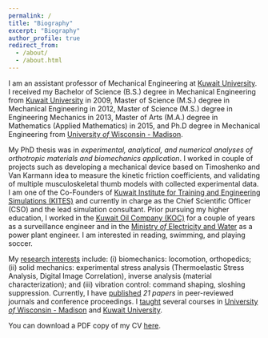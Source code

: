 ```yaml
---
permalink: /
title: "Biography"
excerpt: "Biography"
author_profile: true
redirect_from: 
  - /about/
  - /about.html
---
```


I am an assistant professor of Mechanical Engineering at [Kuwait University](http://kuweb.ku.edu.kw/ku/index.htm). I received my Bachelor of Science (B.S.) degree in Mechanical Engineering from [Kuwait University](http://kuweb.ku.edu.kw/ku/index.htm) in 2009, Master of Science (M.S.) degree in Mechanical Engineering in 2012, Master of Science (M.S.) degree in Engineering Mechanics in 2013, Master of Arts (M.A.) degree in Mathematics (Applied Mathematics) in 2015, and Ph.D degree in Mechanical Engineering from [University *of* Wisconsin - Madison](https://www.wisc.edu/).

My PhD thesis was in *experimental, analytical, and numerical analyses of orthotropic materials and biomechanics application*. I worked in couple of projects such as developing a mechanical device based on Timoshenko and Van Karmann idea to measure the kinetic friction coefficients, and validating of multiple musculoskeletal thumb models with collected experimental data. I am one of the Co-Founders of [Kuwait Institute for Training and Engineering Simulations (KITES)](http://kites-kw.com/en/) and currently in charge as the Chief Scientific Officer (CSO) and the lead simulation consultant. Prior pursuing my higher education, I worked in the [Kuwait Oil Company (KOC)](https://www.kockw.com/sites/EN/Pages/Default.aspx) for a couple of years as a surveillance engineer and in the [Ministry *of* Electricity and Water](https://www.mew.gov.kw/en/) as a power plant engineer. I am interested in reading, swimming, and playing soccer.

My [research interests](research) include: (i) biomechanics: locomotion, orthopedics; (ii) solid mechanics: experimental stress analysis (Thermoelastic Stress Analysis, Digital Image Correlation), inverse analysis (material characterization); and (iii) vibration control: command shaping, sloshing suppression. Currently, I have [published](publications) *21 papers* in peer-reviewed journals and conference proceedings. I [taught](teaching) several courses in [University *of* Wisconsin - Madison](https://www.wisc.edu/) and [Kuwait University](http://kuweb.ku.edu.kw/ku/index.htm).

You can download a PDF copy of my CV [here](/files/pdf/Resume.pdf).